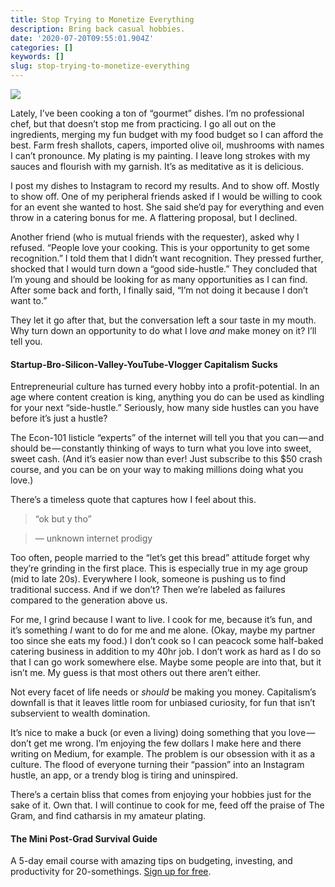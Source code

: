 ```yaml
---
title: Stop Trying to Monetize Everything
description: Bring back casual hobbies.
date: '2020-07-20T09:55:01.904Z'
categories: []
keywords: []
slug: stop-trying-to-monetize-everything
---
```


![](/Users/devonwells/Downloads/medium-export/posts/md_1656519559749/img/0__1JGMLtGJhjXuGmzw.jpg)

Lately, I’ve been cooking a ton of “gourmet” dishes. I’m no professional chef, but that doesn’t stop me from practicing. I go all out on the ingredients, merging my fun budget with my food budget so I can afford the best. Farm fresh shallots, capers, imported olive oil, mushrooms with names I can’t pronounce. My plating is my painting. I leave long strokes with my sauces and flourish with my garnish. It’s as meditative as it is delicious.

I post my dishes to Instagram to record my results. And to show off. Mostly to show off. One of my peripheral friends asked if I would be willing to cook for an event she wanted to host. She said she’d pay for everything and even throw in a catering bonus for me. A flattering proposal, but I declined.

Another friend (who is mutual friends with the requester), asked why I refused. “People love your cooking. This is your opportunity to get some recognition.” I told them that I didn’t want recognition. They pressed further, shocked that I would turn down a “good side-hustle.” They concluded that I’m young and should be looking for as many opportunities as I can find. After some back and forth, I finally said, “I’m not doing it because I don’t want to.”

They let it go after that, but the conversation left a sour taste in my mouth. Why turn down an opportunity to do what I love _and_ make money on it? I’ll tell you.

#### Startup-Bro-Silicon-Valley-YouTube-Vlogger Capitalism Sucks

Entrepreneurial culture has turned every hobby into a profit-potential. In an age where content creation is king, anything you do can be used as kindling for your next “side-hustle.” Seriously, how many side hustles can you have before it’s just a hustle?

The Econ-101 listicle “experts” of the internet will tell you that you can — and should be — constantly thinking of ways to turn what you love into sweet, sweet cash. (And it’s easier now than ever! Just subscribe to this $50 crash course, and you can be on your way to making millions doing what you love.)

There’s a timeless quote that captures how I feel about this.

> “ok but y tho”

> — unknown internet prodigy

Too often, people married to the “let’s get this bread” attitude forget why they’re grinding in the first place. This is especially true in my age group (mid to late 20s). Everywhere I look, someone is pushing us to find traditional success. And if we don’t? Then we’re labeled as failures compared to the generation above us.

For me, I grind because I want to live. I cook for me, because it’s fun, and it’s something _I_ want to do for me and me alone. (Okay, maybe my partner too since she eats my food.) I don’t cook so I can peacock some half-baked catering business in addition to my 40hr job. I don’t work as hard as I do so that I can go work somewhere else. Maybe some people are into that, but it isn’t me. My guess is that most others out there aren’t either.

Not every facet of life needs or _should_ be making you money. Capitalism’s downfall is that it leaves little room for unbiased curiosity, for fun that isn’t subservient to wealth domination.

It’s nice to make a buck (or even a living) doing something that you love — don’t get me wrong. I’m enjoying the few dollars I make here and there writing on Medium, for example. The problem is our obsession with it as a culture. The flood of everyone turning their “passion” into an Instagram hustle, an app, or a trendy blog is tiring and uninspired.

There’s a certain bliss that comes from enjoying your hobbies just for the sake of it. Own that. I will continue to cook for me, feed off the praise of The Gram, and find catharsis in my amateur plating.

#### **The Mini Post-Grad Survival Guide**

A 5-day email course with amazing tips on budgeting, investing, and productivity for 20-somethings. [Sign up for free](https://morning-darkness-5176.ck.page/75ec2d5152).